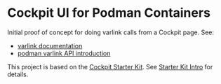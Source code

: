 # Cockpit UI for Podman Containers

Initial proof of concept for doing varlink calls from a Cockpit page. See:

  - [varlink documentation](https://github.com/varlink/varlink.github.io/wiki)
  - [podman varlink API introduction](http://www.projectatomic.io/blog/2018/05/podman-varlink/)

This project is based on the [Cockpit Starter Kit](https://github.com/cockpit-project/starter-kit).
See [Starter Kit Intro](http://cockpit-project.org/blog/cockpit-starter-kit.html) for details.
